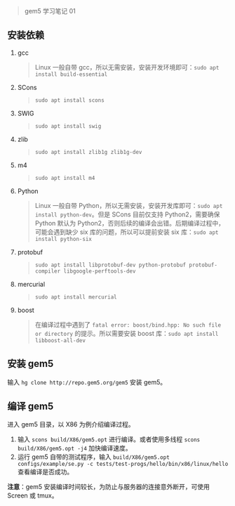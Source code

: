 > gem5 学习笔记 01

## 安装依赖

1. gcc
    > Linux 一般自带 gcc，所以无需安装，安装开发环境即可：`sudo apt install build-essential`

2. SCons
    > `sudo apt install scons`

3. SWIG
    > `sudo apt install swig`

4. zlib
    > `sudo apt install zlib1g zlib1g-dev`

5. m4
    > `sudo apt install m4`

6. Python
    > Linux 一般自带 Python，所以无需安装，安装开发库即可：`sudo apt install python-dev`。但是 SCons 目前仅支持 Python2，需要确保 Python 默认为 Python2，否则后续的编译会出错。后期编译过程中，可能会遇到缺少 six 库的问题，所以可以提前安装 six 库：`sudo apt install python-six`

7. protobuf
    > `sudo apt install libprotobuf-dev python-protobuf protobuf-compiler libgoogle-perftools-dev`

8. mercurial
    > `sudo apt install mercurial`

9. boost
    > 在编译过程中遇到了 `fatal error: boost/bind.hpp: No such file or directory` 的提示。所以需要安装 boost 库：`sudo apt install libboost-all-dev`

## 安装 gem5

输入 `hg clone http://repo.gem5.org/gem5` 安装 gem5。

## 编译 gem5

进入 gem5 目录，以 X86 为例介绍编译过程。

1. 输入 `scons build/X86/gem5.opt` 进行编译。或者使用多线程 `scons build/X86/gem5.opt -j4` 加快编译速度。
2. 运行 gem5 自带的测试程序，输入 `build/X86/gem5.opt configs/example/se.py -c tests/test-progs/hello/bin/x86/linux/hello` 查看编译是否成功。

**注意**：gem5 安装编译时间较长，为防止与服务器的连接意外断开，可使用 Screen 或 tmux。

